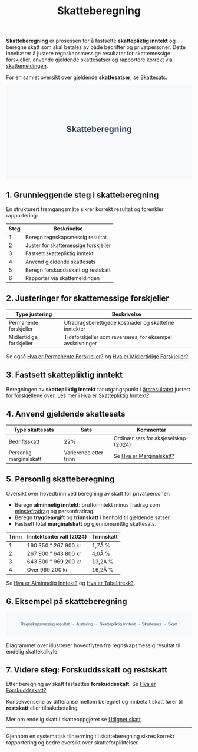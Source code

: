 ﻿---
title: "Skatteberegning"
meta_title: "Skatteberegning"
meta_description: '**Skatteberegning** er prosessen for å fastsette **skattepliktig inntekt** og beregne skatt som skal betales av både bedrifter og privatpersoner. Dette innebÃ...'
slug: skatteberegning
type: blog
layout: pages/single
---

**Skatteberegning** er prosessen for å fastsette **skattepliktig inntekt** og beregne skatt som skal betales av både bedrifter og privatpersoner. Dette innebærer å justere regnskapsmessige resultater for skattemessige forskjeller, anvende gjeldende skattesatser og rapportere korrekt via [skattemeldingen](/blogs/regnskap/skattemelding "Skattemelding - Komplett Guide til Utfylling og Innlevering").

For en samlet oversikt over gjeldende **skattesatser**, se [Skattesats](/blogs/regnskap/skattesats "Skattesats: Oversikt over Norske Skattesatser").

![Skatteberegning](skatteberegning-image.svg)

## 1. Grunnleggende steg i skatteberegning

En strukturert fremgangsmåte sikrer korrekt resultat og forenkler rapportering:

| Steg | Beskrivelse |
|------|-------------|
| 1    | Beregn regnskapsmessig resultat |
| 2    | Juster for skattemessige forskjeller |
| 3    | Fastsett skattepliktig inntekt |
| 4    | Anvend gjeldende skattesats |
| 5    | Beregn forskuddsskatt og restskatt |
| 6    | Rapporter via skattemeldingen |

## 2. Justeringer for skattemessige forskjeller

| Type justering          | Beskrivelse |
|-------------------------|-------------|
| Permanente forskjeller  | Ufradragsberettigede kostnader og skattefrie inntekter |
| Midlertidige forskjeller | Tidsforskjeller som reverseres, for eksempel avskrivninger |

Se også [Hva er Permanente Forskjeller?](/blogs/regnskap/permanente-forskjeller "Hva er Permanente Forskjeller? Midlertidige vs Permanente Forskjeller") og [Hva er Midlertidige Forskjeller?](/blogs/regnskap/midlertidige-forskjeller "Hva er Midlertidige Forskjeller? Tidsforskjeller i Skattemessig Behandling").

## 3. Fastsett skattepliktig inntekt

Beregningen av **skattepliktig inntekt** tar utgangspunkt i [årsresultatet](/blogs/regnskap/hva-er-arsresultat "Hva er Årsresultat? Beregning og Betydning i Regnskap") justert for forskjellene over. Les mer i [Hva er Skattepliktig Inntekt?](/blogs/regnskap/hva-er-skattepliktig-inntekt "Hva er Skattepliktig Inntekt? Beregning og Optimalisering").

## 4. Anvend gjeldende skattesats

| Type skattesats    | Sats | Kommentar |
|--------------------|------|-----------|
| Bedriftsskatt      | 22%  | Ordinær sats for aksjeselskap (2024) |
| Personlig marginalskatt | Varierende etter trinn | Se [Hva er Marginalskatt?](/blogs/regnskap/hva-er-marginalskatt "Hva er Marginalskatt? Hvordan Beregnes Marginalskatt") |
## 5. Personlig skatteberegning

Oversikt over hovedtrinn ved beregning av skatt for privatpersoner:

* Beregn **alminnelig inntekt**: bruttoinntekt minus fradrag som [minstefradrag](/blogs/regnskap/hva-er-minstefradrag "Hva er Minstefradrag? Standardfradrag i Norsk Skatt") og personfradrag.
* Beregn **trygdeavgift** og **trinnskatt** i henhold til gjeldende satser.
* Fastsett total **marginalskatt** og gjennomsnittlig skattesats.

| Trinn | Inntektsintervall (2024) | Trinnskatt |
|-------|--------------------------|------------|
| 1     | 190 350 “ 267 900 kr     | 1,7Â %      |
| 2     | 267 900 “ 643 800 kr     | 4,0Â %      |
| 3     | 643 800 “ 969 200 kr     | 13,2Â %     |
| 4     | Over 969 200 kr          | 16,2Â %     |

Se [Hva er Alminnelig Inntekt?](/blogs/regnskap/alminnelig-inntekt "Hva er Alminnelig Inntekt? Beregning av Skattepliktig Inntekt for Personer") og [Hva er Tabelltrekk?](/blogs/regnskap/hva-er-tabelltrekk "Hva er Tabelltrekk? Komplett Guide til Skattetrekk og Trekkberegning").

## 6. Eksempel på skatteberegning

![Skatteberegning Diagram](skatteberegning-diagram.svg)

Diagrammet over illustrerer hovedflyten fra regnskapsmessig resultat til endelig skattekalkyle.

## 7. Videre steg: Forskuddsskatt og restskatt

Etter beregning av skatt fastsettes **forskuddsskatt**. Se [Hva er Forskuddsskatt?](/blogs/regnskap/hva-er-forskuddsskatt "Hva er Forskuddsskatt? Betaling av Skatt i Forkant").

Konsekvensene av differanse mellom beregnet og innbetalt skatt fører til **restskatt** eller tilbakebetaling.

Mer om endelig skatt i skatteoppgjøret se [Utlignet skatt](/blogs/regnskap/utlignet-skatt "Utlignet skatt “ Forklaring av endelig skatteoppgjør").

---

Gjennom en systematisk tilnærming til skatteberegning sikres korrekt rapportering og bedre oversikt over skatteforpliktelser.









